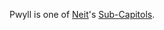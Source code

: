 Pwyll is one of [Neit](Neit.md)'s
[Sub-Capitols](../locations/Sub-Capitol.md).

<!--[Category:Facilities](Category:Facilities.md)-->
